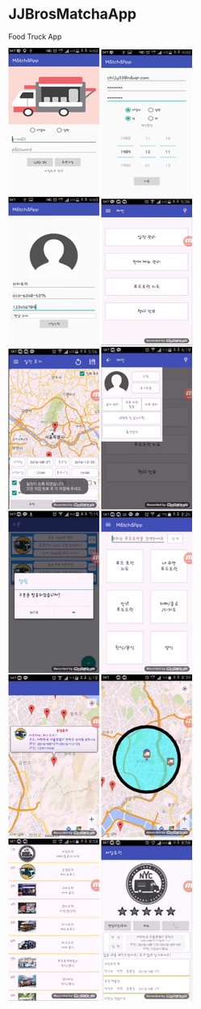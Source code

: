 # JJBrosMatchaApp
Food Truck App

<a>
<img src="./etc/1.png" width="180" heigth="290">
<img src="./etc/2.png" width="180" heigth="290">
<img src="./etc/3.png" width="180" heigth="290">
<img src="./etc/4.png" width="180" heigth="290">
  </a>
<a>
<img src="./etc/5.png" width="180" heigth="290">
<img src="./etc/6.png" width="180" heigth="290">
<img src="./etc/7.png" width="180" heigth="290">
<img src="./etc/8.png" width="180" heigth="290">
 </a>
<a>
<img src="./etc/9.png" width="180" heigth="290">
<img src="./etc/10.png" width="180" heigth="290">
<img src="./etc/11.png" width="180" heigth="290">
<img src="./etc/12.png" width="180" heigth="290">
</a>
